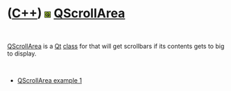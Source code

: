 
 

 

 

 

 

([C++](Cpp.md)) ![Qt](PicQt.png) [QScrollArea](CppQScrollArea.md)
===================================================================

 

[QScrollArea](CppQScrollArea.md) is a [Qt](CppQt.md)
[class](CppClass.md) for that will get scrollbars if its contents gets
to big to display.

 

-   [QScrollArea example 1](CppQScrollAreaExample1.md)

 

 

 

 

 

 

